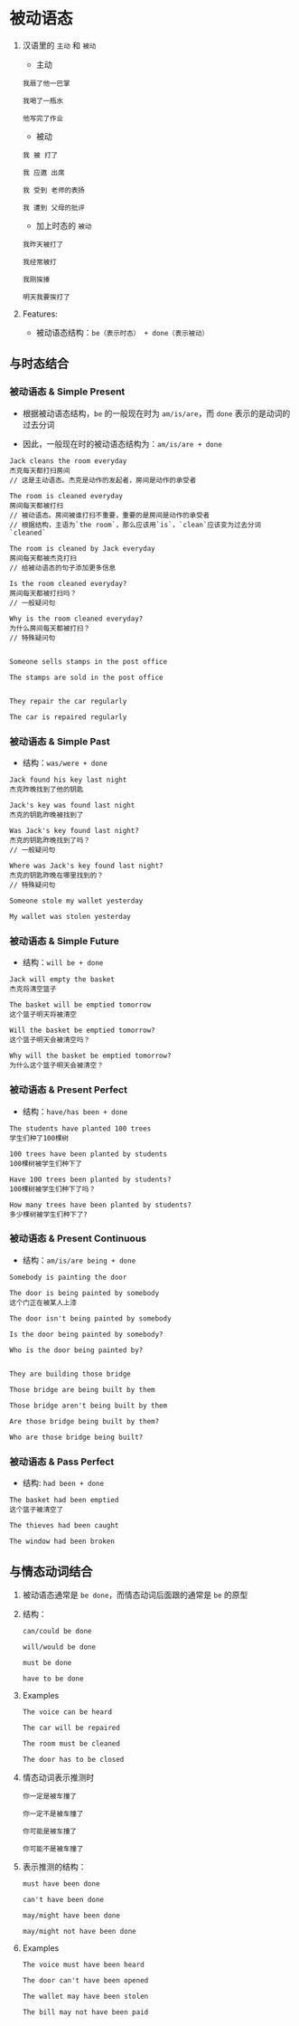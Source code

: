 # 被动语态

1. 汉语里的 `主动` 和 `被动`

   - 主动

   ```
   我扇了他一巴掌

   我喝了一瓶水

   他写完了作业
   ```

   - 被动

   ```
   我 被 打了

   我 应邀 出席

   我 受到 老师的表扬

   我 遭到 父母的批评
   ```

   - 加上时态的 `被动`

   ```
   我昨天被打了

   我经常被打

   我刚挨揍

   明天我要挨打了
   ```

2. Features:

   - 被动语态结构：`be（表示时态） + done（表示被动）`

## 与时态结合

### 被动语态 & Simple Present

- 根据被动语态结构，`be` 的一般现在时为 `am/is/are`，而 `done` 表示的是动词的过去分词

- 因此，一般现在时的被动语态结构为：`am/is/are + done`

```
Jack cleans the room everyday
杰克每天都打扫房间
// 这是主动语态。杰克是动作的发起者，房间是动作的承受者

The room is cleaned everyday
房间每天都被打扫
// 被动语态。房间被谁打扫不重要，重要的是房间是动作的承受者
// 根据结构，主语为`the room`，那么应该用`is`，`clean`应该变为过去分词`cleaned`

The room is cleaned by Jack everyday
房间每天都被杰克打扫
// 给被动语态的句子添加更多信息

Is the room cleaned everyday?
房间每天都被打扫吗？
// 一般疑问句

Why is the room cleaned everyday?
为什么房间每天都被打扫？
// 特殊疑问句


Someone sells stamps in the post office

The stamps are sold in the post office


They repair the car regularly

The car is repaired regularly
```

### 被动语态 & Simple Past

- 结构：`was/were + done`

```
Jack found his key last night
杰克昨晚找到了他的钥匙

Jack's key was found last night
杰克的钥匙昨晚被找到了

Was Jack's key found last night?
杰克的钥匙昨晚找到了吗？
// 一般疑问句

Where was Jack's key found last night?
杰克的钥匙昨晚在哪里找到的？
// 特殊疑问句

Someone stole my wallet yesterday

My wallet was stolen yesterday
```

### 被动语态 & Simple Future

- 结构：`will be + done`

```
Jack will empty the basket
杰克将清空篮子

The basket will be emptied tomorrow
这个篮子明天将被清空

Will the basket be emptied tomorrow?
这个篮子明天会被清空吗？

Why will the basket be emptied tomorrow?
为什么这个篮子明天会被清空？
```

### 被动语态 & Present Perfect

- 结构：`have/has been + done`

```
The students have planted 100 trees
学生们种了100棵树

100 trees have been planted by students
100棵树被学生们种下了

Have 100 trees been planted by students?
100棵树被学生们种下了吗？

How many trees have been planted by students?
多少棵树被学生们种下了?
```

### 被动语态 & Present Continuous

- 结构：`am/is/are being + done`

```
Somebody is painting the door

The door is being painted by somebody
这个门正在被某人上漆

The door isn't being painted by somebody

Is the door being painted by somebody?

Who is the door being painted by?


They are building those bridge

Those bridge are being built by them

Those bridge aren't being built by them

Are those bridge being built by them?

Who are those bridge being built?
```

### 被动语态 & Pass Perfect

- 结构: `had been + done`

```
The basket had been emptied
这个篮子被清空了

The thieves had been caught

The window had been broken
```

## 与情态动词结合

1. 被动语态通常是 `be done`，而情态动词后面跟的通常是 `be` 的原型

2. 结构：

   ```
   can/could be done

   will/would be done

   must be done

   have to be done
   ```

3. Examples

   ```
   The voice can be heard

   The car will be repaired

   The room must be cleaned

   The door has to be closed
   ```

4. 情态动词表示推测时

   ```
   你一定是被车撞了

   你一定不是被车撞了

   你可能是被车撞了

   你可能不是被车撞了
   ```

5. 表示推测的结构：

   ```
   must have been done

   can't have been done

   may/might have been done

   may/might not have been done
   ```

6. Examples

   ```
   The voice must have been heard

   The door can't have been opened

   The wallet may have been stolen

   The bill may not have been paid
   ```
